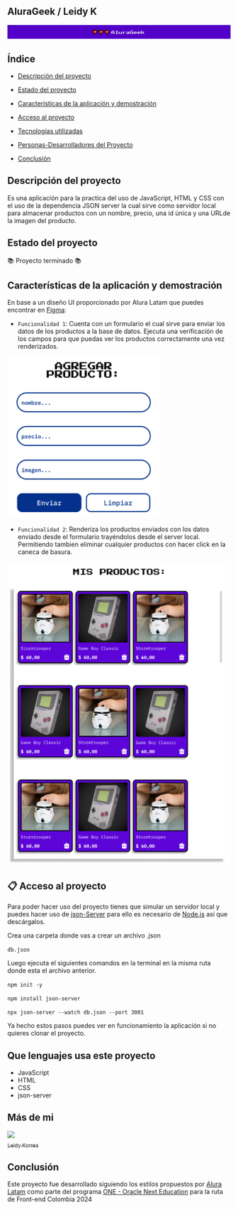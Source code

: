 ## AluraGeek / Leidy K

![Logo de Alura Geek](./assets/head.png)

<p align="center"></p>

## Índice

* [Descripción del proyecto](#descripción-del-proyecto)

* [Estado del proyecto](#Estado-del-proyecto)

* [Características de la aplicación y demostración](#Características-de-la-aplicación-y-demostración)

* [Acceso al proyecto](#acceso-proyecto)

* [Tecnologías utilizadas](#tecnologías-utilizadas)

* [Personas-Desarrolladores del Proyecto](#personas-desarrolladores)

* [Conclusión](#conclusión)

## Descripción del proyecto

Es una aplicación para la practica del uso de JavaScript, HTML y CSS con el uso de la dependencia JSON server la cual sirve como servidor local para almacenar productos con un nombre, precio, una id única y una URLde la imagen del producto.


## Estado del proyecto

📚 Proyecto terminado  📚

## Características de la aplicación y demostración

En base a un diseño UI proporcionado por Alura Latam que puedes encontrar en [Figma](https://www.figma.com/design/r075aV1WMlDNNUbLxfpf7t/AluraGeek?node-id=0-1&t=ZnUNbDUGvFr7YBoh-0):

- `Funcionalidad 1`: Cuenta con un formulario el cual sirve para enviar los datos de los productos a la base de datos. Ejecuta una verificación de los campos para que puedas ver los productos correctamente una vez renderizados.

![formulario](./assets/formulario.PNG)


- `Funcionalidad 2`: Renderiza los productos enviados con los datos enviado desde el formulario trayéndolos desde el server local. Permitiendo tambien eliminar cualquier productos con hacer click en la caneca de basura.

![renderizado de productos](./assets/productos.PNG)


## 📋 Acceso al proyecto

Para poder hacer uso del proyecto tienes que simular un servidor local y puedes hacer uso de [json-Server](https://www.npmjs.com/package/json-server) para ello es necesario de [Node.js](https://nodejs.org/en) así que descárgalos.

Crea una carpeta donde vas a crear un archivo .json 

`db.json`

Luego ejecuta el siguientes comandos en la terminal en la misma ruta donde esta el archivo anterior.

`npm init -y`

`npm install json-server`

`npx json-server --watch db.json --port 3001`

Ya hecho estos pasos puedes ver en funcionamiento la aplicación si no quieres clonar el proyecto.

## Que lenguajes usa este proyecto

- JavaScript
- HTML
- CSS
- json-server

## Más de mi

[<img src="https://avatars.githubusercontent.com/u/118316144?v=4" width=100><br><sub>Leidy Korrea</sub>](https://github.com/Lkiut)

## Conclusión

Este proyecto fue desarrollado siguiendo los estilos propuestos por [Alura Latam](https://www.aluracursos.com/) como parte del programa [ONE - Oracle Next Education](https://www.oracle.com/co/education/oracle-next-education/) para la ruta de Front-end Colombia 2024

